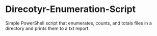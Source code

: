 # Direcotyr-Enumeration-Script
Simple PowerShell script that enumerates, counts, and totals files in a directory and prints them to a txt report.
